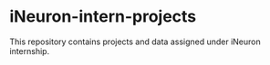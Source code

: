 # iNeuron-intern-projects
This repository contains projects and data assigned under iNeuron internship.

